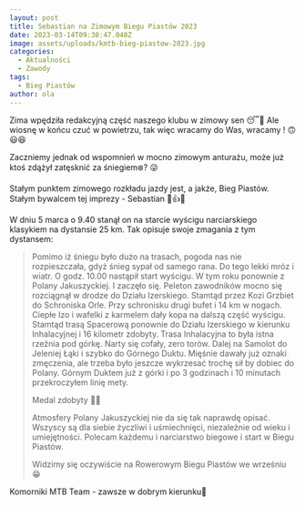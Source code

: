 ```yaml
---
layout: post
title: Sebastian na Zimowym Biegu Piastów 2023
date: 2023-03-14T09:38:47.048Z
image: assets/uploads/kmtb-bieg-piastow-2023.jpg
categories:
  - Aktualności
  - Zawody
tags:
  - Bieg Piastów
author: ola
---
```

Zima wpędziła redakcyjną część naszego klubu w zimowy sen 😴🥱 Ale wiosnę w końcu czuć  w powietrzu, tak więc wracamy do Was, wracamy ! 🙃😃😆
<!--more-->

Zaczniemy jednak od wspomnień w mocno zimowym anturażu, może już ktoś zdążył zatęsknić za śniegiem❄️?  😜

Stałym punktem zimowego rozkładu jazdy jest, a jakże, Bieg Piastów. Stałym bywalcem tej imprezy - Sebastian 🤘👍💪 

W dniu 5 marca o 9.40 stanął on na starcie wyścigu narciarskiego klasykiem na dystansie 25 km. Tak opisuje swoje zmagania z tym dystansem:

> Pomimo iż śniegu było dużo na trasach, pogoda nas nie rozpieszczała, gdyż śnieg sypał od samego rana. Do tego lekki mróz i wiatr. O godz. 10.00 nastąpił start wyścigu. W tym roku ponownie z Polany Jakuszyckiej. I zaczęło się. Peleton zawodników mocno się rozciągnął w drodze do Działu Izerskiego. Stamtąd przez Kozi Grzbiet do Schroniska Orle. Przy schronisku drugi bufet i 14 km w nogach. Ciepłe Izo i wafelki z karmelem dały kopa na dalszą część wyścigu. Stamtąd trasą Spacerową ponownie do Działu Izerskiego w kierunku Inhalacyjnej i 16 kilometr zdobyty. Trasa Inhalacyjna to była istna rzeźnia pod górkę. Narty się cofały, zero torów. Dalej na Samolot do Jeleniej Łąki i szybko do Górnego Duktu. Mięśnie dawały już oznaki zmęczenia, ale trzeba było jeszcze wykrzesać trochę sił by dobiec do Polany. Górnym Duktem już z górki i po 3 godzinach i 10 minutach przekroczyłem linię mety. 
>
> Medal zdobyty 🏅💪
>
> Atmosfery Polany Jakuszyckiej nie da się tak naprawdę opisać. Wszyscy są dla siebie życzliwi i uśmiechnięci, niezależnie od wieku i umiejętności. Polecam każdemu i narciarstwo biegowe i start w Biegu Piastów. 
>
> Widzimy się oczywiście na Rowerowym Biegu Piastów we wrześniu 😁

Komorniki MTB Team - zawsze w dobrym kierunku🙂